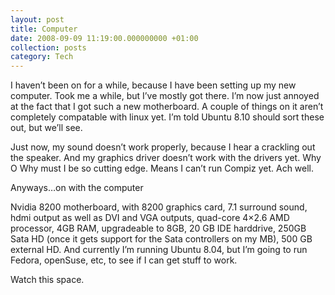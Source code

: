 ```yaml
---
layout: post
title: Computer
date: 2008-09-09 11:19:00.000000000 +01:00
collection: posts
category: Tech
---
```


I haven’t been on for a while, because I have been setting up my new computer. Took me a while, but I’ve mostly got there. I’m now just annoyed at the fact that I got such a new motherboard. A couple of things on it aren’t completely compatable with linux yet. I’m told Ubuntu 8.10 should sort these out, but we’ll see.

Just now, my sound doesn’t work properly, because I hear a crackling out the speaker. And my graphics driver doesn’t work with the drivers yet. Why O Why must I be so cutting edge. Means I can’t run Compiz yet. Ach well.

Anyways…on with the computer

Nvidia 8200 motherboard, with 8200 graphics card, 7.1 surround sound, hdmi output as well as DVI and VGA outputs, quad-core 4×2.6 AMD processor, 4GB RAM, upgradeable to 8GB, 20 GB IDE harddrive, 250GB Sata HD (once it gets support for the Sata controllers on my MB), 500 GB external HD. And currently I’m running Ubuntu 8.04, but I’m going to run Fedora, openSuse, etc, to see if I can get stuff to work.

Watch this space.
